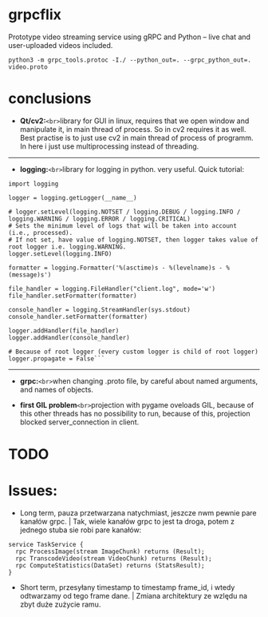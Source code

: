 # grpcflix

Prototype video streaming service using gRPC and Python – live chat and user-uploaded videos included.

```
python3 -m grpc_tools.protoc -I./ --python_out=. --grpc_python_out=. video.proto
```

# conclusions

- **Qt/cv2:**`<br>`library for GUI in linux, requires that we open window and manipulate it, in main thread of process. So in cv2 requires it as well. Best practise is to just use cv2 in main thread of process of programm. In here i just use multiprocessing instead of threading.

---

- **logging:**`<br>`library for logging in python. very useful. Quick tutorial:

```
import logging

logger = logging.getLogger(__name__)

# logger.setLevel(logging.NOTSET / logging.DEBUG / logging.INFO / logging.WARNING / logging.ERROR / logging.CRITICAL)
# Sets the minimum level of logs that will be taken into account (i.e., processed).
# If not set, have value of logging.NOTSET, then logger takes value of root logger i.e. logging.WARNING.
logger.setLevel(logging.INFO)

formatter = logging.Formatter('%(asctime)s - %(levelname)s - %(message)s')

file_handler = logging.FileHandler("client.log", mode='w')
file_handler.setFormatter(formatter)

console_handler = logging.StreamHandler(sys.stdout)
console_handler.setFormatter(formatter)

logger.addHandler(file_handler)
logger.addHandler(console_handler)

# Because of root logger (every custom logger is child of root logger)
logger.propagate = False```

```

---

- **grpc:**`<br>`when changing .proto file, by careful about named arguments, and names of objects.

- **first GIL problem**`<br>`projection with pygame oveloads GIL, because of this other threads has no possibility to run, because of this, projection blocked server_connection in client.



# TODO

# Issues:

- Long term, pauza przetwarzana natychmiast, jeszcze nwm pewnie pare kanałów grpc. | Tak, wiele kanałów grpc to jest ta droga, potem z jednego stuba sie robi pare kanałów:

```
service TaskService {
  rpc ProcessImage(stream ImageChunk) returns (Result);
  rpc TranscodeVideo(stream VideoChunk) returns (Result);
  rpc ComputeStatistics(DataSet) returns (StatsResult);
}

```

- Short term, przesyłany timestamp to timestamp frame_id, i wtedy odtwarzamy od tego frame dane. | Zmiana architektury ze wzlędu na zbyt duże zużycie ramu.